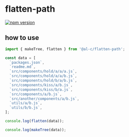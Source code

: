 # flatten-path

[![npm version](https://badgen.net/npm/v/@al-c/flatten-path)](https://www.npmjs.com/package/@al-c/flatten-path)

## how to use

```typescript
import { makeTree, flatten } from '@al-c/flatten-path';

const data = [
  `packages.json`,
  `readme.md`,
  `src/components/hold/a/a/a.js`,
  `src/components/hold/a/a/b.js`,
  `src/components/hold/b/a/b.js`,
  `src/components/kiss/a/b.js`,
  `src/components/kiss/b/a.js`,
  `src/components/a/b.js`,
  `src/another/components/a/b.js`,
  `utils/a/b.js`,
  `utils/b/b.js`,
];

console.log(flatten(data));

console.log(makeTree(data));
```
